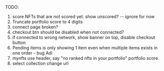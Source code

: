 TODO:

1. score NFTs that are not scored yet. show unscored? -- ignore for now
2. Truncate portfolio score to 4 digits
3. connect page broken?
4. checkout btn should be disabled when not connected?
5. if connected to wrong network, show banner on top, disable checkout button
6. Pending items is only showing 1 item even when multiple items exists in one order - bug Adi
7. mynfts use header, say "no ranked nfts in your portfolio" portfolio score.
8. select collection change url
